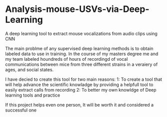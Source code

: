 # Analysis-mouse-USVs-via-Deep-Learning
A deep learning tool to extract mouse vocalizations from audio clips using CNN

The main problme of any supervised deep learning methods is to obtain labeled data to use in training. In the course of my masters degree me and my team labeled houndreds of hours of recordingd of vocal communications between mice from three different strains in a veraiery of ages, and social states.

I have decied to create this tool for two main reasons:
1: To create a tool that will help advance the scientific knowladge by providing a helpfull tool to easily extract calls from   recording
2: To better my own knowldge of Deep learning tools and practice

If this project helps even one person, It will be worth it and considered a successful one
